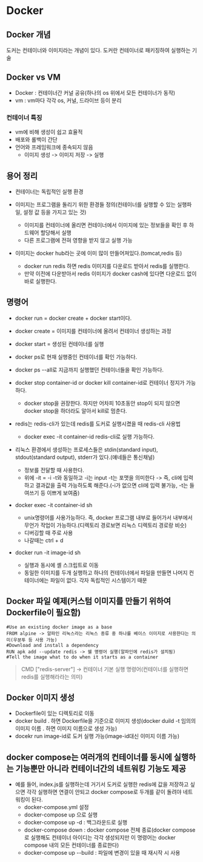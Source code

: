 # Docker

## Docker 개념
도커는 컨테이너와 이미지라는 개념이 있다.
도커란 컨테이너로 패키징하여 실행하는 기술

## Docker vs VM
- Docker : 컨테이너간 커널 공유(하나의 os 위에서 모든 컨테이너가 동작)
- vm : vm마다 각각 os, 커널, 드라이브 등이 분리

### 컨테이너 특징
- vm에 비해 생성이 쉽고 효율적
- 배포와 롤백이 간단
- 언어와 프레임워크에 종속되지 않음
  - 이미지 생성 -> 이미지 저장 -> 실행


## 용어 정리
- 컨테이너는 독립적인 실행 환경
- 이미지는 프로그램을 돌리기 위한 환경들 정의(컨테이너를 실행할 수 있는 실행파일, 설정 값 등을 가지고 있는 것)
  - 이미지를 컨테이너에 올리면 컨테이너에서 이미지에 있는 정보들을 확인 후 하드웨어 할당해서 실행
  - 다른 프로그램에 전혀 영향을 받지 않고 실행 가능

- 이미지는 docker hub라는 곳에 이미 많이 만들어져있다.(tomcat,redis 등)
  - docker run redis 하면 redis 이미지를 다운로드 받아서 redis를 실행한다.
  - 만약 이전에 다운받아서 redis 이미지가 docker cash에 있다면 다운로드 없이 바로 실행한다.

## 명령어
- docker run = docker create + docker start이다.
- docker create = 이미지를 컨테이너에 올려서 컨테이너 생성하는 과정
- docker start = 생성된 컨테이너를 실행

- docker ps로 현재 실행중인 컨테이너를 확인 가능하다.
- docker ps --all로 지금까지 실행했던 컨테이너들을 확인 가능하다.

- docker stop container-id or docker kill container-id로 컨테이너 정지가 가능하다.
  - docker stop을 권장한다. 하지만 어차피 10초동안 stop이 되지 않으면 docker stop을 하더라도 알아서 kill로 멈춘다.

- redis는 redis-cli가 있는데 redis를 도커로 실행시켰을 때 redis-cli 사용법
  - docker exec -it container-id redis-cli로 실행 가능하다.

- 리눅스 환경에서 생성하는 프로세스들은 stdin(standard input), stdout(standard output), stderr가 있다.(얘네들은 통신채널)
  - 정보를 전달할 때 사용한다.
  - 위에 -it = -i -t와 동일하고 -i는 input -t는 포맷을 의미한다 -> 즉, cli에 입력하고 결과값을 출력 가능하도록 해준다.(-i가 없으면 cli에 입력 불가능, -t는 들여쓰기 등 이쁘게 보여줌)

- docker exec -it container-id sh
  - unix명령어를 사용가능하다. 즉, docker 프로그램 내부로 들어가서 내부에서 무언가 작업이 가능하다.(디렉토리 경로보면 리눅스 디렉토리 경로랑 비슷)
  - 디버깅할 때 주로 사용
  - 나갈때는 ctrl + d

- docker run -it image-id sh
  - 실행과 동시에 셸 스크립트로 이동
  - 동일한 이미지를 두개 실행하고 하나의 컨테이너에서 파일을 만들면 나머지 컨테이너에는 파일이 없다. 각자 독립적인 시스템이기 때문

## Docker 파일 예제(커스텀 이미지를 만들기 위하여  Dockerfile이 필요함)
```
#Use an existing docker image as a base
FROM alpine -> 알파인 리눅스라는 리눅스 종류 중 하나를 베이스 이미지로 사용한다는 의미(우분투 등 사용 가능)
#Download and install a dependency
RUN apk add --update redis -> 쉘 명령어 실행(알파인에 redis가 설치됨)
#Tell the image what to do when it starts as a container

```
> CMD ["redis-server"] -> 컨테이너 기본 실행 명령어(컨테이너를 실행하면 redis를 실행해라라는 의미)

## Docker 이미지 생성
- Dockerfile이 있는 디렉토리로 이동
- docker build . 하면 Dockerfile을 기준으로 이미지 생성(docker duild -t 임의의 이미지 이름 . 하면 이미지 이름으로 생성 가능)
- docekr run image-id로 도커 실행 가능(image-id대신 이미지 이름 가능)

## docker compose는 여러개의 컨테이너를 동시에 실행하는 기능뿐만 아니라 컨테이너간의 네트워킹 기능도 제공
- 예를 들어, index.js를 실행하는데 거기서 도커로 실행한 redis에 값을 저장하고 싶으면 각각 실행하면 연결이 안되고 docker compose로 두개를 같이 돌려야 네트워킹이 된다.
  - docker-compose.yml 설정
  - docker-compose up 으로 실행
  - docker-compose up -d : 백그라운드로 실행
  - docker-compose down : docker compose 전체 종료(docker compose로 실행해도 컨테이너 아이디는 각각 생성되지만 이 명령어는 docker compose 내의 모든 컨테이너를 종료한다)
  - docker-compose up --build : 파일에 변경이 있을 때 재시작 시 사용
